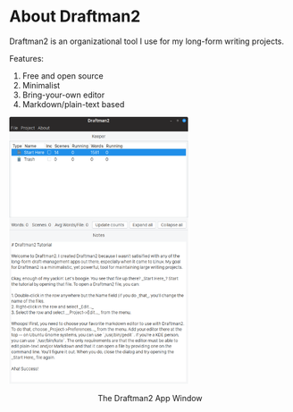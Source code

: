 # About Draftman2

Draftman2 is an organizational tool I use for my long-form writing projects.

Features:

1. Free and open source
2. Minimalist
3. Bring-your-own editor
4. Markdown/plain-text based

<a href='images/draftman2_appwindow.png'><img alt='The Draftman2 App Window' src='images/draftman2_appwindow_sm.png' border='0' /></a>

<div align='center'>The Draftman2 App Window</div>
